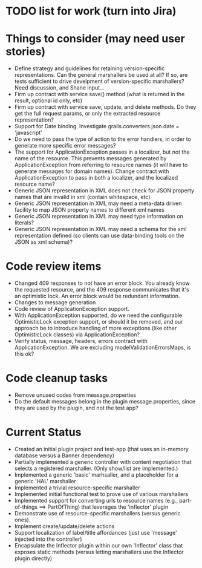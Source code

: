 <!-- ********************************************************************
     Copyright 2013 Ellucian Company L.P. and its affiliates.
******************************************************************** -->

# TODO list for work (turn into Jira)

# Things to consider (may need user stories)
* Define strategy and guidelines for retaining version-specific representations. Can the general marshallers be used at all?  If so, are tests sufficient to drive develpment of version-specific marshallers?  Need discussion, and Shane input...
* Firm up contract with service save() method (what is returned in the result, optional id only, etc)
* Firm up contract with service save, update, and delete methods.  Do they get the full request params, or only the extracted resource representation?
* Support for Date binding.  Investigate grails.converters.json.date = 'javascript'
* Do we need to pass the type of action to the error handlers, in order to generate more specific error messages?
* The support for ApplicationException passes in a localizer, but not the name of the resource.  This prevents messages generated by ApplicationException from referring to resource names (it will have to generate messages for domain names).  Change contract with ApplicationException to pass in both a localizer, and the localized resource name?
* Generic JSON representation in XML does not check for JSON property names that are invalid in xml (contain whitespace, etc)
* Generic JSON representation in XML may need a meta-data driven facility to map JSON property names to different xml names
* Generic JSON representation in XML may need type information on literals?
* Generic JSON representation in XML may need a schema for the xml representation defined (so clients can use data-binding tools on the JSON as xml schema)?


# Code review items
* Changed 409 responses to not have an error block.  You already know the requested resource, and the 409 response communicates that it's an optimistic lock.  An error block would be redundant information.
* Changes to message generation
* Code review of ApplicationException support.
* With ApplicationException supported, do we need the configurable OptimisticLock exception support, or should it be removed, and our approach be to introduce handling of more exceptions (like other OptimisticLock classes) via ApplicationException?
* Verify status, message, headers, errors contract with ApplicationException.  We are excluding modelValidationErrorsMaps, is this ok?

# Code cleanup tasks
* Remove unused codes from message.properties
* Do the default messages belong in the plugin message.properties, since they are used by the plugin, and not the test app?

# Current Status
* Created an initial plugin project and test-app (that uses an in-memory database versus a Banner dependency)
* Partially implemented a generic controller with content negotiation that selects a registered marshaller. (Only show/list are implemented.)
* Implemented a generic 'basic' marhsaller, and a placeholder for a generic 'HAL' marshaller
* Implemented a trivial resource-specific marshaller
* Implemented initial functional test to prove use of various marshallers
* Implemented support for converting urls to resource names (e.g., part-of-things ==> PartOfThing) that leverages the 'inflector' plugin
* Demonstrate use of resource-specific marshallers (versus generic ones).
* Implement create/update/delete actions
* Support localization of label/title affordances (just use 'message' injected into the controller)
* Encapsulate the Inflector plugin within our own 'Inflector' class that exposes static methods (versus letting marshallers use the Inflector plugin directly)




